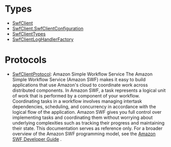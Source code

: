 # Types

  - [SwfClient](/aws-sdk-swift/reference/0.x/AWSSWF/SwfClient)
  - [SwfClient.SwfClientConfiguration](/aws-sdk-swift/reference/0.x/AWSSWF/SwfClient_SwfClientConfiguration)
  - [SwfClientTypes](/aws-sdk-swift/reference/0.x/AWSSWF/SwfClientTypes)
  - [SwfClientLogHandlerFactory](/aws-sdk-swift/reference/0.x/AWSSWF/SwfClientLogHandlerFactory)

# Protocols

  - [SwfClientProtocol](/aws-sdk-swift/reference/0.x/AWSSWF/SwfClientProtocol):
    Amazon Simple Workflow Service The Amazon Simple Workflow Service (Amazon SWF) makes it easy to build applications that use Amazon's cloud to coordinate work across distributed components. In Amazon SWF, a task represents a logical unit of work that is performed by a component of your workflow. Coordinating tasks in a workflow involves managing intertask dependencies, scheduling, and concurrency in accordance with the logical flow of the application. Amazon SWF gives you full control over implementing tasks and coordinating them without worrying about underlying complexities such as tracking their progress and maintaining their state. This documentation serves as reference only. For a broader overview of the Amazon SWF programming model, see the [Amazon SWF Developer Guide](https://docs.aws.amazon.com/amazonswf/latest/developerguide/) .

